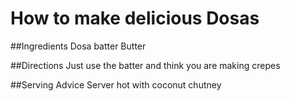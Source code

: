 # How to make delicious Dosas

##Ingredients
Dosa batter
Butter

##Directions
Just use the batter and think you are making crepes

##Serving Advice
Server hot 
with coconut chutney
